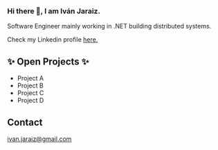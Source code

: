 ### Hi there 👋, I am Iván Jaraiz. 
Software Engineer mainly working in .NET building distributed systems. 

Check my Linkedin profile [here.](https://www.linkedin.com/in/ivanjaraizmateo/)

## ✨ Open Projects ✨

- Project A
- Project B
- Project C
- Project D

## Contact

ivan.jaraiz@gmail.com

<!--
**IJM22/IJM22** is a ✨ _special_ ✨ repository because its `README.md` (this file) appears on your GitHub profile.

Here are some ideas to get you started:

- 🔭 I’m currently working on ...
- 🌱 I’m currently learning ...
- 👯 I’m looking to collaborate on ...
- 🤔 I’m looking for help with ...
- 💬 Ask me about ...
- 📫 How to reach me: ...
- 😄 Pronouns: ...
- ⚡ Fun fact: ...
-->
